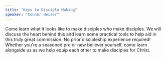 ```yaml
---
title: "Keys to Disciple Making"
speaker: "Connor Heiser"
---
```

Come learn what it looks like to make
disciples who make disciples. We will 
discuss the heart behind this and learn 
some practical tools to help aid in this 
truly great commission. No prior 
discipleship experience required! 
Whether you're a seasoned pro or new 
believer yourself, come learn alongside 
us as we help equip each other to make 
disciples for Christ.